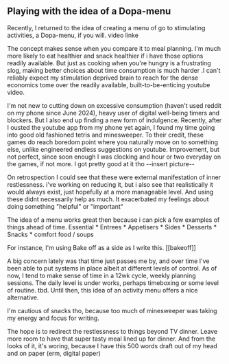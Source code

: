 ## Playing with the idea of a Dopa-menu

Recently, I returned to the idea of creating a menu of go to stimulating activities, a Dopa-menu, if you will. video linke

The concept makes sense when you compare it to meal planning. I'm much more likely to eat healthier and snack healthier if i have those options readily available. But just as cooking when you're hungry is a frustrating slog, making better choices about time consumption is much harder .I can't reliably expect my stimulation deprived brain to reach for the dense economics tome over the readily available, built-to-be-enticing youtube video. 

I'm not new to cutting down on excessive consumption (haven't used reddit on my phone since June 2024), heavy user of digital well-being timers and blockers. But I also end up finding a new form of indulgence. Recently, after I ousted the youtube app from my phone yet again, I found my time going into good old fashioned tetris and minesweeper. To their credit, these games do reach boredom point where you naturally move on to something else, unlike engineered endless suggestions on youtube. Improvement, but not perfect, since soon enough I was clocking and hour or two everyday on the games, if not more. I got pretty good at it tho --insert picture--

On retrospection I could see that these were external manifestation of inner restlessness. i've working on reducing it, but i also see that realistically it would always exist, just hopefully at a more manageable level. And using these didnt necessarily help as much. It exacerbated my feelings about doing something "helpful" or "important"

The idea of a menu works great then because i can pick a few examples of things ahead of time. Essential
	* Entrees
    * Appetisers
    * Sides
    * Desserts 
    * Snacks
    * comfort food / soups
    
For instance, I'm using Bake off as a side as I write this. [[bakeoff]]


A big concern lately was that time just passes me by, and over time I've been able to put systems in place albeit at different levels of control. As of now, I tend to make sense of time in a 12wk cycle, weekly planning sessions. The daily level is under works, perhaps timeboxing or some level of routine. tbd. Until then, this idea of an activity menu offers a nice alternative. 

    
I'm cautious of snacks tho, because too much of minesweeper was taking my energy and focus for writing. 

The hope is to redirect the restlessness to things beyond TV dinner. Leave more room to have that super tasty meal lined up for dinner. And from the looks of it, it's woring, because I have this 500 words draft out of my head and on paper (erm, digital paper)